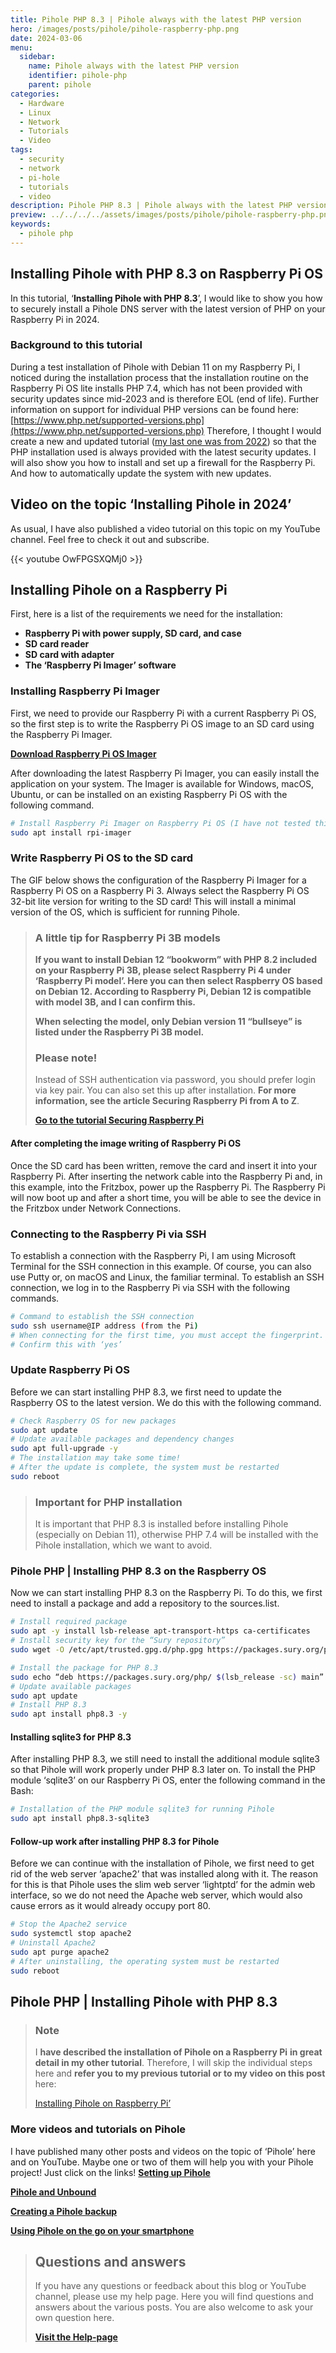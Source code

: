 ```yaml
---
title: Pihole PHP 8.3 | Pihole always with the latest PHP version
hero: /images/posts/pihole/pihole-raspberry-php.png
date: 2024-03-06
menu:
  sidebar:
    name: Pihole always with the latest PHP version
    identifier: pihole-php
    parent: pihole
categories:
  - Hardware
  - Linux
  - Network
  - Tutorials
  - Video
tags:
  - security
  - network
  - pi-hole
  - tutorials
  - video
description: Pihole PHP 8.3 | Pihole always with the latest PHP version | In this tutorial, I will show you how to install Pihole with the latest PHP version.
preview: ../../../../assets/images/posts/pihole/pihole-raspberry-php.png
keywords:
  - pihole php
---
```

## Installing Pihole with PHP 8.3 on Raspberry Pi OS
In this tutorial, ‘**Installing Pihole with PHP 8.3**’, I would like to show you how to securely install a Pihole DNS server with the latest version of PHP on your Raspberry Pi in 2024.
### Background to this tutorial
During a test installation of Pihole with Debian 11 on my Raspberry Pi, I noticed during the installation process that the installation routine on the Raspberry Pi OS lite installs PHP 7.4, which has not been provided with security updates since mid-2023 and is therefore EOL (end of life).
Further information on support for individual PHP versions can be found here:
[https://www.php.net/supported-versions.php](https://www.php.net/supported-versions.php)
Therefore, I thought I would create a new and updated tutorial ([my last one was from 2022](https://secure-bits.org/pi-hole-auf-einen-raspberry-pi-installieren/)) so that the PHP installation used is always provided with the latest security updates.
I will also show you how to install and set up a firewall for the Raspberry Pi. And how to automatically update the system with new updates.
## Video on the topic ‘Installing Pihole in 2024’
As usual, I have also published a video tutorial on this topic on my YouTube channel. Feel free to check it out and subscribe.

{{< youtube OwFPGSXQMj0 >}}

## Installing Pihole on a Raspberry Pi
First, here is a list of the requirements we need for the installation:
- **Raspberry Pi with power supply, SD card, and case**
- **SD card reader**
- **SD card with adapter**
- **The ‘Raspberry Pi Imager’ software**
### Installing Raspberry Pi Imager


First, we need to provide our Raspberry Pi with a current Raspberry Pi OS, so the first step is to write the Raspberry Pi OS image to an SD card using the Raspberry Pi Imager.

**[Download Raspberry Pi OS Imager](https://www.raspberrypi.com/software/)**

After downloading the latest Raspberry Pi Imager, you can easily install the application on your system.
The Imager is available for Windows, macOS, Ubuntu, or can be installed on an existing Raspberry Pi OS with the following command.

```bash
# Install Raspberry Pi Imager on Raspberry Pi OS (I have not tested this yet)
sudo apt install rpi-imager
```
### Write Raspberry Pi OS to the SD card
The GIF below shows the configuration of the Raspberry Pi Imager for a Raspberry Pi OS on a Raspberry Pi 3. Always select the Raspberry Pi OS 32-bit lite version for writing to the SD card! This will install a minimal version of the OS, which is sufficient for running Pihole.

> ### A little tip for Raspberry Pi 3B models
>
> **If you want to install Debian 12 “bookworm” with PHP 8.2 included on your Raspberry Pi 3B, please select Raspberry Pi 4 under ‘Raspberry Pi model’. Here you can then select Raspberry OS based on Debian 12. According to Raspberry Pi, Debian 12 is compatible with model 3B, and I can confirm this.**
>
> **When selecting the model, only Debian version 11 “bullseye” is listed under the Raspberry Pi 3B model.**
> ### Please note!
>
> Instead of SSH authentication via password, you should prefer login via key pair. You can also set this up after installation. **For more information, see the article Securing Raspberry Pi from A to Z**.
>
> [**Go to the tutorial Securing Raspberry Pi**](https://secure-bits.org/raspberry-pi-absichern-von-a-z-2023/)

#### After completing the image writing of Raspberry Pi OS
Once the SD card has been written, remove the card and insert it into your Raspberry Pi.
After inserting the network cable into the Raspberry Pi and, in this example, into the Fritzbox, power up the Raspberry Pi.
The Raspberry Pi will now boot up and after a short time, you will be able to see the device in the Fritzbox under Network Connections.

### Connecting to the Raspberry Pi via SSH
To establish a connection with the Raspberry Pi, I am using Microsoft Terminal for the SSH connection in this example. Of course, you can also use Putty or, on macOS and Linux, the familiar terminal.
To establish an SSH connection, we log in to the Raspberry Pi via SSH with the following commands.

```bash
# Command to establish the SSH connection
sudo ssh username@IP address (from the Pi)
# When connecting for the first time, you must accept the fingerprint.
# Confirm this with ‘yes’
```
### Update Raspberry Pi OS
Before we can start installing PHP 8.3, we first need to update the Raspberry OS to the latest version. We do this with the following command.

```bash
# Check Raspberry OS for new packages
sudo apt update
# Update available packages and dependency changes
sudo apt full-upgrade -y
# The installation may take some time!
# After the update is complete, the system must be restarted
sudo reboot
```
> ### Important for PHP installation
>
> It is important that PHP 8.3 is installed before installing Pihole (especially on Debian 11), otherwise PHP 7.4 will be installed with the Pihole installation, which we want to avoid.


### Pihole PHP | Installing PHP 8.3 on the Raspberry OS
Now we can start installing PHP 8.3 on the Raspberry Pi.
To do this, we first need to install a package and add a repository to the sources.list.

```bash
# Install required package
sudo apt -y install lsb-release apt-transport-https ca-certificates
# Install security key for the “Sury repository”
sudo wget -O /etc/apt/trusted.gpg.d/php.gpg https://packages.sury.org/php/apt.gpg
```
```bash
# Install the package for PHP 8.3
sudo echo “deb https://packages.sury.org/php/ $(lsb_release -sc) main” | tee /etc/apt/sources.list.d/php.list
# Update available packages
sudo apt update
# Install PHP 8.3
sudo apt install php8.3 -y
```
#### Installing sqlite3 for PHP 8.3
After installing PHP 8.3, we still need to install the additional module sqlite3 so that Pihole will work properly under PHP 8.3 later on.
To install the PHP module ‘sqlite3’ on our Raspberry Pi OS, enter the following command in the Bash:
```bash
# Installation of the PHP module sqlite3 for running Pihole
sudo apt install php8.3-sqlite3
```
#### Follow-up work after installing PHP 8.3 for Pihole
Before we can continue with the installation of Pihole, we first need to get rid of the web server ‘apache2’ that was installed along with it. The reason for this is that Pihole uses the slim web server ‘lightptd’ for the admin web interface, so we do not need the Apache web server, which would also cause errors as it would already occupy port 80.
```bash
# Stop the Apache2 service
sudo systemctl stop apache2
# Uninstall Apache2
sudo apt purge apache2
# After uninstalling, the operating system must be restarted
sudo reboot
```
## Pihole PHP | Installing Pihole with PHP 8.3

> ### Note
>
> I **have described the installation of Pihole on a Raspberry Pi** **in great detail in my other tutorial**. Therefore, I will skip the individual steps here and **refer you to my previous tutorial or to my video on this post** here:
>
> [Installing Pihole on Raspberry Pi’](https://secure-bits.org/pi-hole-auf-einen-raspberry-pi-installieren/#pihole-installieren)

### More videos and tutorials on Pihole
I have published many other posts and videos on the topic of ‘Pihole’ here and on YouTube.
Maybe one or two of them will help you with your Pihole project! Just click on the links!
**[Setting up Pihole](https://secure-bits.org/pi-hole-einrichten-konfigurieren/)**

**[Pihole and Unbound](https://secure-bits.org/pi-hole-unbound-jetzt-richtig-installieren-in-2023/)**

[**Creating a Pihole backup**]()

[**Using Pihole on the go on your smartphone**](https://secure-bits.org/pihole-vpn-mit-pivpn-und-wireguard/)

<!-- FM:Snippet:Start data:{"id":"Visit Help-page","fields":[]} -->
> ## Questions and answers
> 
> If you have any questions or feedback about this blog or YouTube channel, please use my help page. Here you will find questions and answers about the various posts. You are also welcome to ask your own question here.
>
> [**Visit the Help-page**](https://ticket.secure-bits.org/help)
<!-- FM:Snippet:End -->